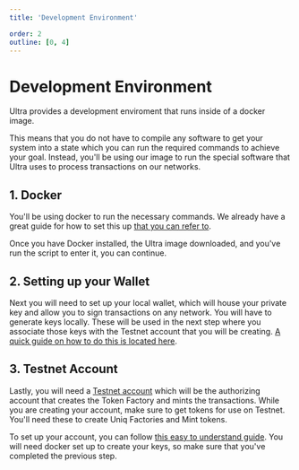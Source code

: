 ```yaml
---
title: 'Development Environment'

order: 2
outline: [0, 4]
---
```


# Development Environment

Ultra provides a development enviroment that runs inside of a docker image.

This means that you do not have to compile any software to get your system into a state which you can run the required commands to achieve your goal. Instead, you'll be using our image to run the special software that Ultra uses to process transactions on our networks.

## 1. Docker

You'll be using docker to run the necessary commands. We already have a great guide for how to set this up [that you can refer to](../../../tutorials/docker/getting-started.md).

Once you have Docker installed, the Ultra image downloaded, and you've run the script to enter it, you can continue.

## 2. Setting up your Wallet

Next you will need to set up your local wallet, which will house your private key and allow you to sign transactions on any network. You will have to generate keys locally. These will be used in the next step where you associate those keys with the Testnet account that you will be creating. [A quick guide on how to do this is located here](../../../tutorials/general/basics/creating-a-wallet.md).

## 3. Testnet Account

Lastly, you will need a [Testnet account](https://faucet.testnet.app.ultra.io/) which will be the authorizing account that creates the Token Factory and mints the transactions. While you are creating your account, make sure to get tokens for use on Testnet. You'll need these to create Uniq Factories and Mint tokens.

To set up your account, you can follow [this easy to understand guide](../../../tutorials/general/basics/create-a-testnet-account.md). You will need docker set up to create your keys, so make sure that you've completed the previous step.
